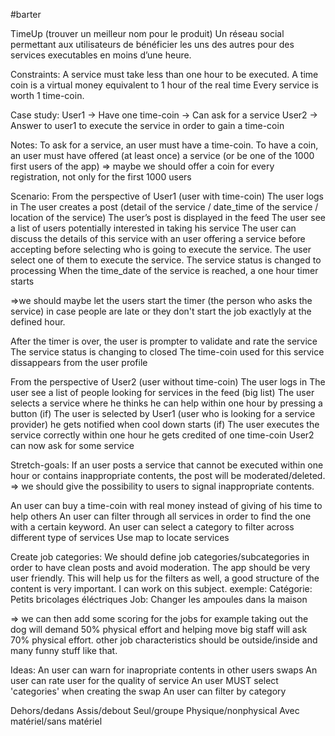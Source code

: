 #barter

TimeUp (trouver un meilleur nom pour le produit)
Un réseau social permettant aux utilisateurs de bénéficier les uns des autres pour des services executables en moins d’une heure.

Constraints:
A service must take less than one hour to be executed.
A time coin is a virtual money equivalent to 1 hour of the real time
Every service is worth 1 time-coin.


Case study:
User1 -> Have one time-coin -> Can ask for a service
User2 -> Answer to user1 to execute the service in order to gain a time-coin

Notes:
To ask for a service, an user must have a time-coin.
To have a coin, an user must have offered (at least once) a service (or be one of the 1000 first users of the app)
=> maybe we should offer a coin for every registration, not only for the first 1000 users

Scenario:
From the perspective of User1 (user with time-coin)
The user logs in
The user creates a post (detail of the service / date_time of the service / location of the service)
The user’s post is displayed in the feed
The user see a list of users potentially interested in taking his service
The user can discuss the details of this service with an user offering a service before accepting
before selecting who is going to execute the service.
The user select one of them to execute the service.
The service status is changed to processing
When the time_date of the service is reached, a one hour timer starts

=>we should maybe let the users start the timer (the person who asks the service) in case people are late or they don't start the job exactlyly at the defined hour.

After the timer is over, the user is prompter to validate and rate the service
The service status is changing to closed
The time-coin used for this service dissappears from the user profile

From the perspective of User2 (user without time-coin)
The user logs in
The user see a list of people looking for services in the feed (big list)
The user selects a service where he thinks he can help within one hour by pressing a button
(if) The user is selected by User1 (user who is looking for a service provider) he gets notified when cool down starts
(if) The user executes the service correctly within one hour he gets credited of one time-coin
User2 can now ask for some service

Stretch-goals:
If an user posts a service that cannot be executed within one hour or contains inappropriate contents, the post will be moderated/deleted.
=> we should give the possibility to users to signal inappropriate contents.

An user can buy a time-coin with real money instead of giving of his time to help others
An user can filter through all services in order to find the one with a certain keyword.
An user can select a category to filter across different type of services
Use map to locate services

Create job categories:
We should define job categories/subcategories in order to have clean posts and avoid moderation. The app should be very user friendly.
This will help us for the filters as well, a good structure of the content is very important. I can work on this subject.
exemple:
Catégorie: Petits bricolages éléctriques
  Job: Changer les ampoules dans la maison

=> we can then add some scoring for the  jobs for example taking out the dog will demand 50% physical effort and helping move big staff will ask 70% physical effort.
other job characteristics should be outside/inside and many funny stuff like that.

Ideas:
An user can warn for inapropriate contents in other users swaps
An user can rate user for the quality of service
An user MUST select 'categories' when creating the swap
An user can filter by category

Dehors/dedans
Assis/debout
Seul/groupe
Physique/nonphysical
Avec matériel/sans matériel
